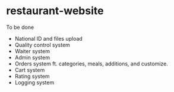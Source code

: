 # restaurant-website
To be done
* National ID and files upload
* Quality control system
* Waiter system
* Admin system
* Orders system ft. categories, meals, additions, and customize.
* Cart system
* Rating system 
* Logging system
